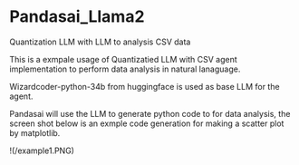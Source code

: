 # Pandasai_Llama2
Quantization LLM with LLM to analysis CSV data

This is a exmpale usage of Quantizatied LLM with CSV agent implementation to perform data analysis in natural lanaguage.

Wizardcoder-python-34b from huggingface is used as base LLM for the agent.

Pandasai will use the LLM to generate python code to for data analysis, the screen shot below is an exmple code generation for making a scatter plot by matplotlib. 

!(/example1.PNG)

